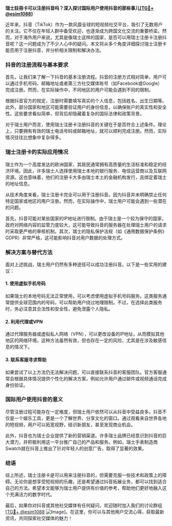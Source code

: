 **瑞士註冊卡可以注册抖音吗？深入探讨国际用户使用抖音的那些事儿[[TG💪+ @esim1088](https://t.me/s/esim1088)]**

近年来，抖音（TikTok）作为一款风靡全球的短视频社交平台，吸引了无数用户的关注。它不仅在年轻人群中备受欢迎，也逐渐成为跨国文化交流的重要桥梁。然而，对于海外用户来说，尤其是像瑞士这样的国家，是否可以用瑞士注册卡注册抖音呢？这一问题成为了不少人心中的疑问。本文将从多个角度详细探讨瑞士注册卡能否用于注册抖音，并分析相关限制和解决办法。

### 抖音的注册流程与基本要求

首先，让我们来了解一下抖音的基本注册流程。抖音的注册方式相对简单，用户可以通过手机号码、邮箱地址或者第三方社交媒体账号（如Facebook或Google）完成注册。然而，在实际操作中，不同地区的用户可能会遇到不同的限制。

根据抖音官方的规定，注册时需要填写真实的个人信息，包括姓名、出生日期等。此外，部分国家和地区可能需要验证用户的身份信息，以确保账户的真实性和安全性。这些要求看似简单，但背后却隐藏着复杂的国际法律和政策背景。

对于瑞士用户而言，使用瑞士注册卡注册抖音的关键在于是否符合上述条件。理论上，只要拥有有效的瑞士电话号码或邮箱地址，就可以顺利完成注册。然而，实际情况往往比想象中复杂得多。

### 瑞士注册卡的实际应用情况

瑞士作为一个高度发达的欧洲国家，其居民通常拥有高质量的生活标准和稳定的经济环境。因此，许多瑞士人选择使用瑞士本地的银行服务、电信运营商以及互联网资源。这也意味着，他们的注册卡大多由瑞士本土的金融机构发行，且绑定着瑞士的地址信息。

从技术角度来看，瑞士注册卡完全可以用于注册抖音。因为抖音并未明确禁止任何特定国家或地区的用户注册。然而，在实际操作中，瑞士用户可能会遇到一些潜在的问题。

首先，抖音可能对某些国家的IP地址进行限制。由于瑞士是一个较为保守的国家，政府对网络内容的监管力度较大，这可能导致抖音的服务器在处理瑞士用户的请求时采取更严格的审核机制。其次，瑞士的隐私保护法规（如《通用数据保护条例》GDPR）非常严格，这可能影响抖音对用户数据的处理方式。

### 解决方案与替代方法

面对上述挑战，瑞士用户仍然有多种途径可以成功注册抖音。以下是一些实用的建议：

#### 1. 使用虚拟手机号码
如果瑞士的本地号码无法正常使用，可以考虑使用虚拟手机号码服务。这类服务通常提供全球范围内的号码，可以帮助用户绕过地理限制。不过，在选择此类服务时，务必注意其合法性和安全性，避免泄露个人隐私。

#### 2. 利用代理或VPN
通过代理服务器或虚拟私人网络（VPN），可以更改设备的IP地址，从而模拟其他地区的网络环境。这种方法虽然有效，但也存在一定的风险，尤其是在涉及敏感信息的情况下。

#### 3. 联系客服寻求帮助
如果尝试了以上方法仍无法解决问题，可以直接联系抖音的客服团队。官方客服通常会根据具体情况提供个性化的解决方案，例如允许用户通过邮件或视频通话完成身份验证。

### 国际用户使用抖音的意义

尽管注册过程可能存在一定难度，但瑞士用户依然可以从抖音中受益良多。抖音不仅是一个娱乐工具，更是一个了解世界、分享文化的窗口。通过观看来自世界各地的短视频，用户可以拓宽视野，结识新朋友，甚至发现商业机会。

此外，抖音也为瑞士企业提供了新的营销渠道。许多瑞士品牌已经意识到抖音的巨大潜力，并积极利用这一平台推广自己的产品和服务。例如，瑞士手表制造商Swatch就在抖音上推出了针对年轻人的创意广告，取得了显著的效果。

### 结语

综上所述，瑞士注册卡是可以用来注册抖音的，但需要克服一些技术和政策上的障碍。无论你是想享受短视频的乐趣，还是希望通过抖音拓展业务，都可以找到适合自己的方法。希望本文能够为瑞士用户提供有价值的参考，帮助他们更好地融入这个充满活力的数字时代。

最后，如果你对抖音或其他社交媒体有任何疑问，欢迎随时加入我们的讨论群组[[TG💪+ @esim1088](https://t.me/s/esim1088) ![Image](https://i.postimg.cc/4NQfJmqS/Snipaste-2025-05-13-00-14-12.png)]。在这里，你可以与其他用户交流心得，获取最新资讯，共同探索社交媒体的魅力！